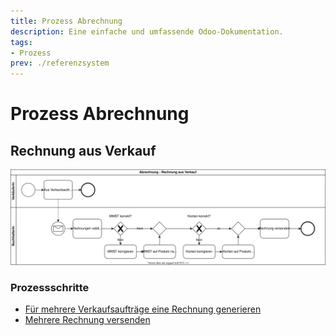 ```yaml
---
title: Prozess Abrechnung
description: Eine einfache und umfassende Odoo-Dokumentation.
tags:
- Prozess
prev: ./referenzsystem
---
```

# Prozess Abrechnung

## Rechnung aus Verkauf

![Prozess Abrechnung Standard](assets/Prozess%20Abrechnung%20Rechnung%20aus%20Verkauf.svg)

### Prozessschritte

* [Für mehrere Verkaufsaufträge eine Rechnung generieren](Sale.md#Für%20mehrere%20Verkaufsaufträge%20eine%20Rechnung%20generieren)
* [Mehrere Rechnung versenden](Finance.md#Mehrere%20Rechnung%20versenden)
